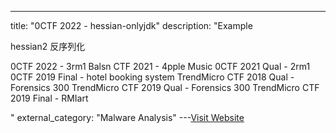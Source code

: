 ---
title: "0CTF 2022 - hessian-onlyjdk"
description: "Example



hessian2 反序列化


0CTF 2022 - 3rm1
Balsn CTF 2021 - 4pple Music
0CTF 2021 Qual - 2rm1
0CTF 2019 Final - hotel booking system
TrendMicro CTF 2018 Qual - Forensics 300
TrendMicro CTF 2019 Qual - Forensics 300
TrendMicro CTF 2019 Final - RMIart

"
external_category: "Malware Analysis"
---[Visit Website](https://gist.github.com/CykuTW/4c0d105df24acf2218e0aedb67661da9)

